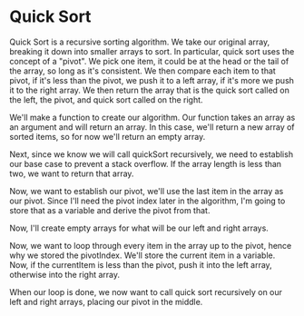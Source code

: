# Quick Sort

Quick Sort is a recursive sorting algorithm. We take our original array, breaking it down into smaller arrays to sort. In particular, quick sort uses the concept of a "pivot". We pick one item, it could be at the head or the tail of the array, so long as it's consistent. We then compare each item to that pivot, if it's less than the pivot, we push it to a left array, if it's more we push it to the right array. We then return the array that is the quick sort called on the left, the pivot, and quick sort called on the right.

We'll make a function to create our algorithm. Our function takes an array as an argument and will return an array. In this case, we'll return a new array of sorted items, so for now we'll return an empty array.

Next, since we know we will call quickSort recursively, we need to establish our base case to prevent a stack overflow. If the array length is less than two, we want to return that array.

Now, we want to establish our pivot, we'll use the last item in the array as our pivot. Since I'll need the pivot index later in the algorithm, I'm going to store that as a variable and derive the pivot from that.

Now, I'll create empty arrays for what will be our left and right arrays.

Now, we want to loop through every item in the array up to the pivot, hence why we stored the pivotIndex. We'll store the current item in a variable. Now, if the currentItem is less than the pivot, push it into the left array, otherwise into the right array.

When our loop is done, we now want to call quick sort recursively on our left and right arrays, placing our pivot in the middle.
